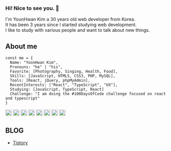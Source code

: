 ### Hi! Nice to see you. 👋
I'm YounHwan Kim a 30 years old web developer from Korea.<br>
It has been 3 years since I started studying web development.<br>
I like to study with various people and want to talk about new things.<br>

## About me
```
const me = {
  Name: "YoonHwan Kim",
  Pronouns: "he" | "his",
  Favorite: [Photography, Singing, Health, Food],
  Skills: [JavaScript, HTML5, CSS3, PHP, MySQL],
  Tools: [React, jQuery, phpMyAdmin],
  RecentInterests: ["React", "TypeScript", "UX"],
  Studying: [JavaScript, TypeScript, React]
  Challenge: "I am doing the #100DaysOfCode challenge focused on react and typescript"
}
```
<img alt="javascript" src ="https://img.shields.io/badge/JavaScript-F7DF1E.svg?style=flat&logo=JavaScript&logoColor=white" height="20px"/> <img alt="jquery" src ="https://img.shields.io/badge/jQuery-0769AD.svg?style=flat&logo=jQuery&logoColor=white" height="20px"/> <img alt="react" src ="https://img.shields.io/badge/React-61DAFB.svg?style=flat&logo=React&logoColor=white" height="20px"/> <img alt="html5" src ="https://img.shields.io/badge/HTML5-E34F26.svg?style=flat&logo=HTML5&logoColor=white" height="20px"/> <img alt="css3" src ="https://img.shields.io/badge/CSS3-1572B6.svg?style=flat&logo=CSS3&logoColor=white" height="20px"/>  <img alt="php" src ="https://img.shields.io/badge/PHP-777BB4.svg?style=flat&logo=PHP&logoColor=white" height="20px"/> <img alt="phpmyadmin" src ="https://img.shields.io/badge/phpMyAdmin-6C78AF.svg?style=flat&logo=phpMyAdmin&logoColor=white" height="20px"/>
<img alt="mysql" src ="https://img.shields.io/badge/MySQL-4479A1.svg?style=flat&logo=MySQL&logoColor=white" height="20px"/>

## BLOG
- <a href="javascript:window.open('https://webcode.tistory.com/')">Tistory</a>
